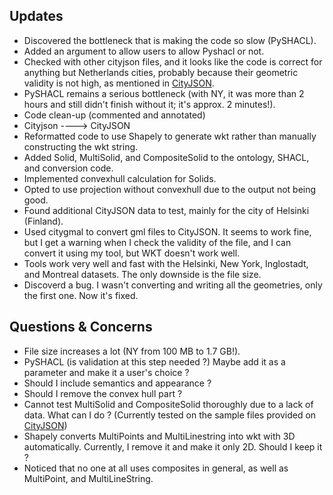 ## Updates
- Discovered the bottleneck that is making the code so slow (PySHACL).
- Added an argument to allow users to allow Pyshacl or not.
- Checked with other cityjson files, and it looks like the code is correct for anything but Netherlands cities, probably because their geometric validity is not high, as mentioned in [CityJSON](https://www.cityjson.org/datasets/).
- PySHACL remains a serious bottleneck (with NY, it was more than 2 hours and still didn't finish without it; it's approx. 2 minutes!).
- Code clean-up (commented and annotated)
- Cityjson ----> CityJSON
- Reformatted code to use Shapely to generate wkt rather than manually constructing the wkt string.
- Added Solid, MultiSolid, and CompositeSolid to the ontology, SHACL, and conversion code.
- Implemented convexhull calculation for Solids.
- Opted to use projection without convexhull due to the output not being good.
- Found additional CityJSON data to test, mainly for the city of Helsinki (Finland).
- Used citygmal to convert gml files to CityJSON. It seems to work fine, but I get a warning when I check the validity of the file, and I can convert it using my tool, but WKT doesn't work well.
- Tools work very well and fast with the Helsinki, New York, Inglostadt, and Montreal datasets. The only downside is the file size.
- Discoverd a bug. I wasn't converting and writing all the geometries, only the first one. Now it's fixed.

## Questions & Concerns
- File size increases a lot (NY from 100 MB to 1.7 GB!).
- PySHACL (is validation at this step needed ?) Maybe add it as a parameter and make it a user's choice ?
- Should I include semantics and appearance ?
- Should I remove the convex hull part ?
- Cannot test MultiSolid and CompositeSolid thoroughly due to a lack of data. What can I do ? (Currently tested on the sample files provided on [CityJSON](https://www.cityjson.org/datasets/))
- Shapely converts MultiPoints and MultiLinestring into wkt with 3D automatically. Currently, I remove it and make it only 2D. Should I keep it ?
- Noticed that no one at all uses composites in general, as well as MultiPoint, and MultiLineString.



